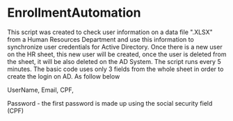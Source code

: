 # EnrollmentAutomation

This script was created to check user information on a data file  ".XLSX" from a Human Resources Department and use this information to synchronize user credentials for  Active Directory. Once there is a new user on the HR sheet, this new user will be created, once the user is deleted from the sheet, it will be also deleted on the AD System. The script runs every 5 minutes.
The basic code uses only 3 fields from the whole sheet in order to create the login on AD. As follow below

UserName,
Email,
CPF,

Password - the first password is made up using the social security field (CPF)  
